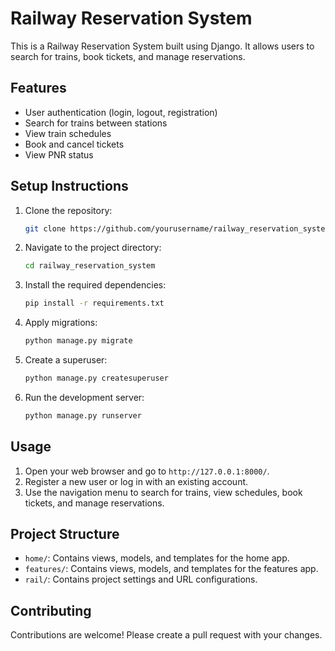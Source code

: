 # Railway Reservation System

This is a Railway Reservation System built using Django. It allows users to search for trains, book tickets, and manage reservations.

## Features

- User authentication (login, logout, registration)
- Search for trains between stations
- View train schedules
- Book and cancel tickets
- View PNR status

## Setup Instructions

1. Clone the repository:
    ```bash
    git clone https://github.com/yourusername/railway_reservation_system.git
    ```
2. Navigate to the project directory:
    ```bash
    cd railway_reservation_system
    ```
3. Install the required dependencies:
    ```bash
    pip install -r requirements.txt
    ```
4. Apply migrations:
    ```bash
    python manage.py migrate
    ```
5. Create a superuser:
    ```bash
    python manage.py createsuperuser
    ```
6. Run the development server:
    ```bash
    python manage.py runserver
    ```

## Usage

1. Open your web browser and go to `http://127.0.0.1:8000/`.
2. Register a new user or log in with an existing account.
3. Use the navigation menu to search for trains, view schedules, book tickets, and manage reservations.

## Project Structure

- `home/`: Contains views, models, and templates for the home app.
- `features/`: Contains views, models, and templates for the features app.
- `rail/`: Contains project settings and URL configurations.

## Contributing

Contributions are welcome! Please create a pull request with your changes.
